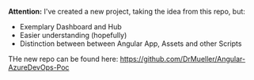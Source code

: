 **Attention:** I've created a new project, taking the idea from this repo, but:
- Exemplary Dashboard and Hub
- Easier understanding (hopefully)
- Distinction between between Angular App, Assets and other Scripts

THe new repo can be found here: https://github.com/DrMueller/Angular-AzureDevOps-Poc